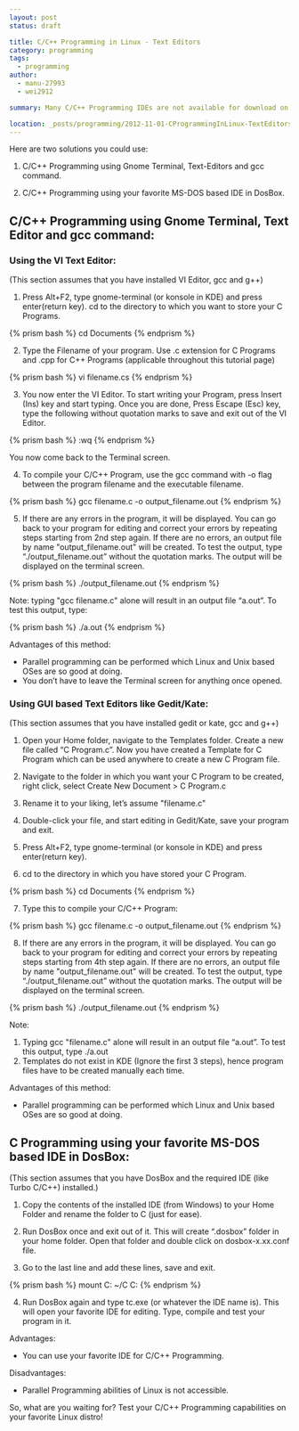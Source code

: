 ```yaml
---
layout: post
status: draft

title: C/C++ Programming in Linux - Text Editors
category: programming
tags: 
  - programming
author: 
  - manu-27993
  - wei2912

summary: Many C/C++ Programming IDEs are not available for download on Linux. Here, we cover the solutions in Linux.

location: _posts/programming/2012-11-01-CProgrammingInLinux-TextEditors.md
--- 
```


Here are two solutions you could use:

1) C/C++ Programming using Gnome Terminal, Text-Editors and gcc command.

2) C/C++ Programming using your favorite MS-DOS based IDE in DosBox.

<!--more-->

## C/C++ Programming using Gnome Terminal, Text Editor and gcc command:

### Using the VI Text Editor:

(This section assumes that you have installed VI Editor, gcc and g++)

1) Press Alt+F2, type gnome-terminal (or konsole in KDE) and press enter(return key). cd to the directory to which you want to store your C Programs.

{% prism bash %}
cd Documents
{% endprism %}

2) Type the Filename of your program. Use .c extension for C Programs and .cpp for C++ Programs (applicable throughout this tutorial page)

{% prism bash %}
vi filename.cs
{% endprism %}

3) You now enter the VI Editor. To start writing your Program, press Insert (Ins) key and start typing.
Once you are done, Press Escape (Esc) key, type the following without quotation marks to save and exit out of the VI Editor.

{% prism bash %}
:wq 
{% endprism %}

You now come back to the Terminal screen. 

4) To compile your C/C++ Program, use the gcc command with -o flag between the program filename and the executable filename. 

{% prism bash %}
gcc filename.c -o output_filename.out
{% endprism %}

5) If there are any errors in the program, it will be displayed. You can go back to your program for editing and correct your errors by repeating steps starting from 2nd step again.
If there are no errors, an output file by name "output_filename.out" will be created.
To test the output, type “./output_filename.out” without the quotation marks. The output will be displayed on the terminal screen.

{% prism bash %}
./output_filename.out
{% endprism %}

Note: typing "gcc filename.c" alone will result in an output file “a.out”. To test this output, type:

{% prism bash %}
./a.out
{% endprism %}

Advantages of this method:

- Parallel programming can be performed which Linux and Unix based OSes are so good at doing.
- You don’t have to leave the Terminal screen for anything once opened.

### Using GUI based Text Editors like Gedit/Kate:

(This section assumes that you have installed gedit or kate, gcc and g++)

1) Open your Home folder, navigate to the Templates folder. Create a new file called “C Program.c”. Now you have created a Template for C Program which can be used anywhere to create a new C Program file.

2) Navigate to the folder in which you want your C Program to be created, right click, select Create New Document > C Program.c

3) Rename it to your liking, let’s assume "filename.c"

4) Double-click your file, and start editing in Gedit/Kate, save your program and exit.

5) Press Alt+F2, type gnome-terminal (or konsole in KDE) and press enter(return key).

6) cd to the directory in which you have stored your C Program.

{% prism bash %}
cd Documents
{% endprism %}

7) Type this to compile your C/C++ Program:

{% prism bash %}
gcc filename.c -o output_filename.out
{% endprism %}

8) If there are any errors in the program, it will be displayed. You can go back to your program for editing and correct your errors by repeating steps starting from 4th step again.
If there are no errors, an output file by name "output_filename.out" will be created.
To test the output, type “./output_filename.out” without the quotation marks. The output will be displayed on the terminal screen.

{% prism bash %}
./output_filename.out
{% endprism %}

Note:
1) Typing gcc "filename.c" alone will result in an output file “a.out”. To test this output, type ./a.out
2) Templates do not exist in KDE (Ignore the first 3 steps), hence program files have to be created manually each time. 

Advantages of this method:

- Parallel programming can be performed which Linux and Unix based OSes are so good at doing.

## C Programming using your favorite MS-DOS based IDE in DosBox:

(This section assumes that you have DosBox and the required IDE (like Turbo C/C++) installed.)

1) Copy the contents of the installed IDE (from Windows) to your Home Folder and rename the folder to C (just for ease).

2) Run DosBox once and exit out of it. This will create “.dosbox” folder in your home folder. Open that folder and double click on dosbox-x.xx.conf file.

3) Go to the last line and add these lines, save and exit.

{% prism bash %}
mount C: ~/C
C:
{% endprism %}

4) Run DosBox again and type tc.exe (or whatever the IDE name is). This will open your favorite IDE for editing. Type, compile and test your program in it.

Advantages:

- You can use your favorite IDE for C/C++ Programming.

Disadvantages:

- Parallel Programming abilities of Linux is not accessible.

So, what are you waiting for? Test your C/C++ Programming capabilities on your favorite Linux distro!
